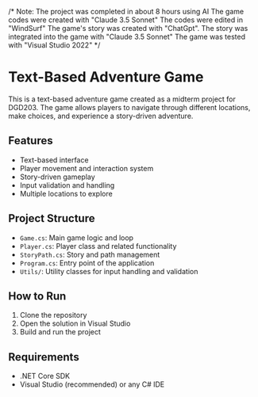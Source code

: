 /*
Note: The project was completed in about 8 hours using AI
The game codes were created with "Claude 3.5 Sonnet"
The codes were edited in "WindSurf"
The game's story was created with "ChatGpt".
The story was integrated into the game with "Claude 3.5 Sonnet"
The game was tested with "Visual Studio 2022"
*/

# Text-Based Adventure Game

This is a text-based adventure game created as a midterm project for DGD203. The game allows players to navigate through different locations, make choices, and experience a story-driven adventure.

## Features

- Text-based interface
- Player movement and interaction system
- Story-driven gameplay
- Input validation and handling
- Multiple locations to explore

## Project Structure

- `Game.cs`: Main game logic and loop
- `Player.cs`: Player class and related functionality
- `StoryPath.cs`: Story and path management
- `Program.cs`: Entry point of the application
- `Utils/`: Utility classes for input handling and validation

## How to Run

1. Clone the repository
2. Open the solution in Visual Studio
3. Build and run the project

## Requirements

- .NET Core SDK
- Visual Studio (recommended) or any C# IDE
